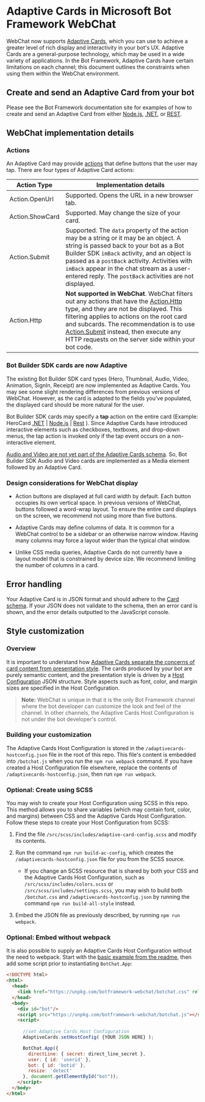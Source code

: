 # Adaptive Cards in Microsoft Bot Framework WebChat

WebChat now supports [Adaptive Cards](http://adaptivecards.io/), which you can use to achieve a greater level of rich display and interactivity in your bot's UX. Adaptive Cards are a general-purpose technology, which may be used in a wide variety of applications. In the Bot Framework, Adaptive Cards have certain limitations on each channel; this document outlines the constraints when using them within the WebChat environment.

## Create and send an Adaptive Card from your bot

Please see the Bot Framework documentation site for examples of how to create and send an Adaptive Card from either [Node.js](https://docs.microsoft.com/en-us/bot-framework/nodejs/bot-builder-nodejs-send-rich-cards#send-an-adaptive-card), [.NET](https://docs.microsoft.com/en-us/bot-framework/dotnet/bot-builder-dotnet-add-rich-card-attachments#adaptive-card), or [REST](https://docs.microsoft.com/en-us/bot-framework/rest-api/bot-framework-rest-connector-add-rich-cards#a-idadaptive-carda-add-an-adaptive-card-to-a-message).

## WebChat implementation details

### Actions

An Adaptive Card may provide [actions](http://adaptivecards.io/documentation/#create-cardschema) that define buttons that the user may tap. There are four types of Adaptive Card actions:

| Action Type | Implementation details |
|---|---|
| Action.OpenUrl  | Supported. Opens the URL in a new browser tab. |
| Action.ShowCard | Supported. May change the size of your card. |
| Action.Submit   | Supported. The `data` property of the action may be a string or it may be an object. A string is passed back to your bot as a Bot Builder SDK `imBack` activity, and an object is passed as a `postBack` activity. Activities with `imBack` appear in the chat stream as a user-entered reply. The `postBack` activities are not displayed. |
| Action.Http | **Not supported in WebChat**. WebChat filters out any actions that have the [Action.Http](http://adaptivecards.io/documentation/#action-http) type, and they are not be displayed. This filtering applies to actions on the root card and subcards. The recommendation is to use [Action.Submit](http://adaptivecards.io/documentation/#action-submit) instead, then execute any HTTP requests on the server side within your bot code. |

### Bot Builder SDK cards are now Adaptive

The existing Bot Builder SDK card types (Hero, Thumbnail, Audio, Video, Animation, SignIn, Receipt) are now implemented as Adaptive Cards. You may see some slight rendering differences from previous versions of WebChat. However, as the card is adapted to the fields you've populated, the displayed card should be more natural for the user.

Bot Builder SDK cards may specify a  **tap** action on the entire card (Example: HeroCard [.NET](https://docs.microsoft.com/en-us/dotnet/api/microsoft.bot.connector.herocard?view=botbuilder-3.8) | [Node.js](https://docs.botframework.com/en-us/node/builder/chat-reference/classes/_botbuilder_d_.herocard.html#tap) | [Rest](https://docs.microsoft.com/en-us/bot-framework/rest-api/bot-framework-rest-connector-api-reference#objects) ). Since Adaptive Cards have introduced interactive elements such as checkboxes, textboxes, and drop-down menus, the tap action is invoked only if the tap event occurs on a non-interactive element.

[Audio and Video are not yet part of the Adaptive Cards schema](https://github.com/Microsoft/AdaptiveCards/issues/196). So, Bot Builder SDK Audio and Video cards are implemented as a Media element followed by an Adaptive Card.

### Design considerations for WebChat display

* Action buttons are displayed at full card width by default. Each button occupies its own vertical space. In previous versions of WebChat, buttons followed a word-wrap layout. To ensure the entire card displays on the screen, we recommend not using more than five buttons.

* Adaptive Cards may define columns of data. It is common for a WebChat control to be a sidebar or an otherwise narrow window. Having many columns may force a layout wider than the typical chat window.

* Unlike CSS media queries, Adaptive Cards do not currently have a layout model that is constrained by device size. We recommend limiting the number of columns in a card.

## Error handling

Your Adaptive Card is in JSON format and should adhere to the [Card schema](http://adaptivecards.io/documentation/#create-cardschema). If your JSON does not validate to the schema, then an error card is shown, and the error details outputted to the JavaScript console.

## Style customization

### Overview

It is important to understand how [Adaptive Cards separate the concerns of card content from presentation style](http://adaptivecards.io/documentation/#about-overview). The cards produced by your bot are purely semantic content, and the presentation style is driven by a [Host Configuration](http://adaptivecards.io/documentation/#display-hostconfigschema) JSON structure. Style aspects such as font, color, and margin sizes are specified in the Host Configuration.

> **Note:** WebChat is unique in that it is the only Bot Framework channel where the bot developer can customize the look and feel of the channel. In other channels, the Adaptive Cards Host Configuration is not under the bot developer's control.

### Building your customization

The Adaptive Cards Host Configuration is stored in the `/adaptivecards-hostconfig.json` file in the root of this repo. This file's content is embedded into `/botchat.js` when you run the `npm run webpack` command. If you have created a Host Configuration file elsewhere, replace the contents of `/adaptivecards-hostconfig.json`, then run `npm run webpack`.

### Optional: Create using SCSS

You may wish to create your Host Configuration using SCSS in this repo. This method allows you to share variables (which may contain font, color, and margins) between CSS and the Adaptive Cards Host Configuration. Follow these steps to create your Host Configuration from SCSS:
1. Find the file `/src/scss/includes/adaptive-card-config.scss` and modify its contents. 
2. Run the command `npm run build-ac-config`, which creates the `/adaptivecards-hostconfig.json` file for you from the SCSS source. 
    * If you change an SCSS resource that is shared by both your CSS and the Adaptive Cards Host Configuration, such as `/src/scss/includes/colors.scss` or `/src/scss/includes/settings.scss`, you may wish to build both `/botchat.css` and `/adaptivecards-hostconfig.json` by running the command `npm run build-all-style` instead.

3. Embed the JSON file as previously described, by running `npm run webpack`.

### Optional: Embed without webpack

It is also possible to supply an Adaptive Cards Host Configuration without the need to webpack. Start with the [basic example from the readme](https://github.com/Microsoft/BotFramework-WebChat#easy-in-your-non-react-website-run-webchat-inline), then add some script prior to instantiating `BotChat.App`:

```HTML
<!DOCTYPE html>
<html>
  <head>
    <link href="https://unpkg.com/botframework-webchat/botchat.css" rel="stylesheet" />
  </head>
  <body>
    <div id="bot"/>
    <script src="https://unpkg.com/botframework-webchat/botchat.js"></script>
    <script>
      
      //set Adaptive Cards Host Configuration
      AdaptiveCards.setHostConfig( {YOUR JSON HERE} );

      BotChat.App({
        directLine: { secret: direct_line_secret },
        user: { id: 'userid' },
        bot: { id: 'botid' },
        resize: 'detect'
      }, document.getElementById("bot"));
    </script>
  </body>
</html>
```
